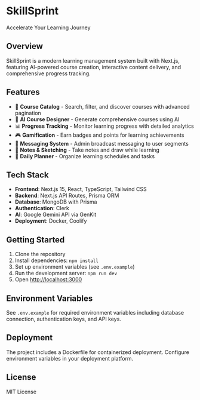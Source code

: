 # SkillSprint

Accelerate Your Learning Journey

## Overview

SkillSprint is a modern learning management system built with Next.js, featuring AI-powered course creation, interactive content delivery, and comprehensive progress tracking.

## Features

- 🎯 **Course Catalog** - Search, filter, and discover courses with advanced pagination
- 🤖 **AI Course Designer** - Generate comprehensive courses using AI
- 📊 **Progress Tracking** - Monitor learning progress with detailed analytics
- 🎮 **Gamification** - Earn badges and points for learning achievements
- 💬 **Messaging System** - Admin broadcast messaging to user segments
- 📝 **Notes & Sketching** - Take notes and draw while learning
- 📅 **Daily Planner** - Organize learning schedules and tasks

## Tech Stack

- **Frontend**: Next.js 15, React, TypeScript, Tailwind CSS
- **Backend**: Next.js API Routes, Prisma ORM
- **Database**: MongoDB with Prisma
- **Authentication**: Clerk
- **AI**: Google Gemini API via GenKit
- **Deployment**: Docker, Coolify

## Getting Started

1. Clone the repository
2. Install dependencies: `npm install`
3. Set up environment variables (see `.env.example`)
4. Run the development server: `npm run dev`
5. Open [http://localhost:3000](http://localhost:3000)

## Environment Variables

See `.env.example` for required environment variables including database connection, authentication keys, and API keys.

## Deployment

The project includes a Dockerfile for containerized deployment. Configure environment variables in your deployment platform.

## License

MIT License
